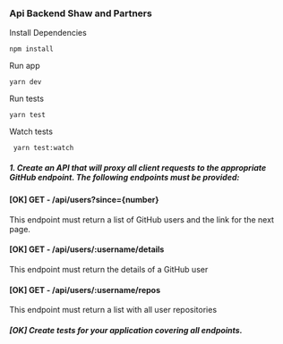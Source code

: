 ### Api Backend Shaw and Partners

Install Dependencies

`npm install`

Run app

`yarn dev`

Run tests

`yarn test`

Watch tests

` yarn test:watch`

##### 1. Create an API that will proxy all client requests to the appropriate GitHub endpoint. The following endpoints must be provided:

#### [OK] GET - /api/users?since={number}

This endpoint must return a list of GitHub users and the link for the next page.

#### [OK] GET - /api/users/:username/details

This endpoint must return the details of a GitHub user

#### [OK] GET - /api/users/:username/repos

This endpoint must return a list with all user repositories

##### [OK] Create tests for your application covering all endpoints.
